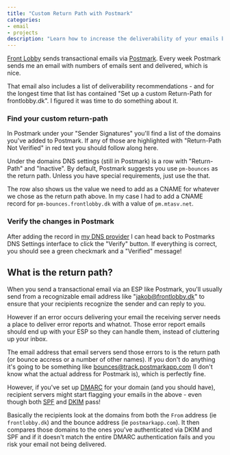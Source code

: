 ```yaml
---
title: "Custom Return Path with Postmark"
categories:
- email
- projects
description: "Learn how to increase the deliverability of your emails by setting up a custom return path in Postmark"
---
```


[Front Lobby](https://frontlobby.dk) sends transactional emails via
[Postmark](https://postmarkapp.com). Every week Postmark sends me an email with
numbers of emails sent and delivered, which is nice.

That email also includes a list of deliverability recommendations - and for the
longest time that list has contained "Set up a custom Return-Path for
frontlobby.dk". I figured it was time to do something about it.

<!--more-->

### Find your custom return-path

In Postmark under your "Sender Signatures" you'll find a list of the domains
you've added to Postmark. If any of those are highlighted with "Return-Path Not
Verified" in red text you should follow along here.

Under the domains DNS settings (still in Postmark) is a row with "Return-Path"
and "Inactive". By default, Postmark suggests you use `pm-bounces` as the return
path. Unless you have special requirements, just use the that.

The row also shows us the value we need to add as a CNAME for whatever we chose
as the return path above. In my case I had to add a CNAME record for
`pm-bounces.frontlobby.dk` with a value of `pm.mtasv.net`.

### Verify the changes in Postmark

After adding the record in [my DNS provider](https://gandi.net) I can head back
to Postmarks DNS Settings interface to click the "Verify" button. If everything
is correct, you should see a green checkmark and a "Verified" message!

## What is the return path?

When you send a transactional email via an ESP like Postmark, you'll usually
send from a recognizable email address like "jakob@frontlobby.dk" to ensure that
your recipients recognize the sender and can reply to you.

However if an error occurs delivering your email the receiving server needs a
place to deliver error reports and whatnot. Those error report emails should end
up with your ESP so they can handle them, instead of cluttering up your inbox.

The email address that email servers send those errors to is the return path (or
bounce accress or a number of other names). If you don't do anything it's going
to be something like bounces@track.postmarkapp.com (I don't know what the actual
address for Postmark is), which is perfectly fine.

However, if you've set up [DMARC](https://www.emailsherpa.net/knows/dmarc) for
your domain (and you should have), recipient servers might start flagging your
emails in the above - even though both
[SPF](https://www.emailsherpa.net/knows/spf) and
[DKIM](https://www.emailsherpa.net/knows/dkim) pass!

Basically the recipients look at the domains from both the `From` address
(ie `frontlobby.dk`) and the bounce address (ie `postmarkapp.com`). It then
compares those domains to the ones you've authenticated via DKIM and SPF and if
it doesn't match the entire DMARC authentication fails and you risk your email
not being delivered.
